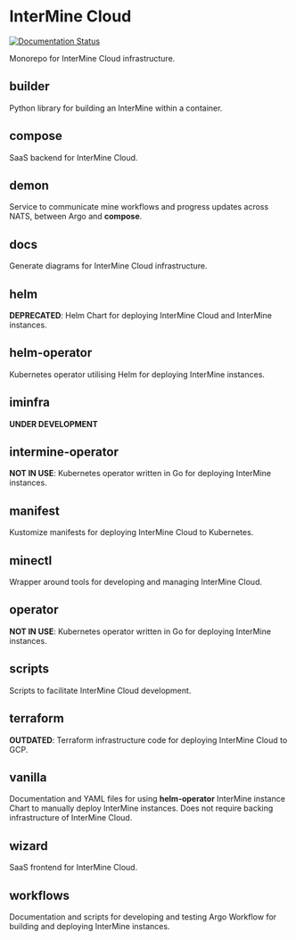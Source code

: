 # InterMine Cloud
[![Documentation Status](https://readthedocs.org/projects/intermine-cloud/badge/?version=latest)](https://intermine-cloud.readthedocs.io/en/latest/?badge=latest)

Monorepo for InterMine Cloud infrastructure.

## builder

Python library for building an InterMine within a container.

## compose

SaaS backend for InterMine Cloud.

## demon

Service to communicate mine workflows and progress updates across NATS, between Argo and **compose**.

## docs

Generate diagrams for InterMine Cloud infrastructure.

## helm

**DEPRECATED**: Helm Chart for deploying InterMine Cloud and InterMine instances.

## helm-operator

Kubernetes operator utilising Helm for deploying InterMine instances.

## iminfra

**UNDER DEVELOPMENT**

## intermine-operator

**NOT IN USE**: Kubernetes operator written in Go for deploying InterMine instances.

## manifest

Kustomize manifests for deploying InterMine Cloud to Kubernetes.

## minectl

Wrapper around tools for developing and managing InterMine Cloud.

## operator

**NOT IN USE**: Kubernetes operator written in Go for deploying InterMine instances.

## scripts

Scripts to facilitate InterMine Cloud development.

## terraform

**OUTDATED**: Terraform infrastructure code for deploying InterMine Cloud to GCP.

## vanilla

Documentation and YAML files for using **helm-operator** InterMine instance Chart to manually deploy InterMine instances. Does not require backing infrastructure of InterMine Cloud.

## wizard

SaaS frontend for InterMine Cloud.

## workflows

Documentation and scripts for developing and testing Argo Workflow for building and deploying InterMine instances.
